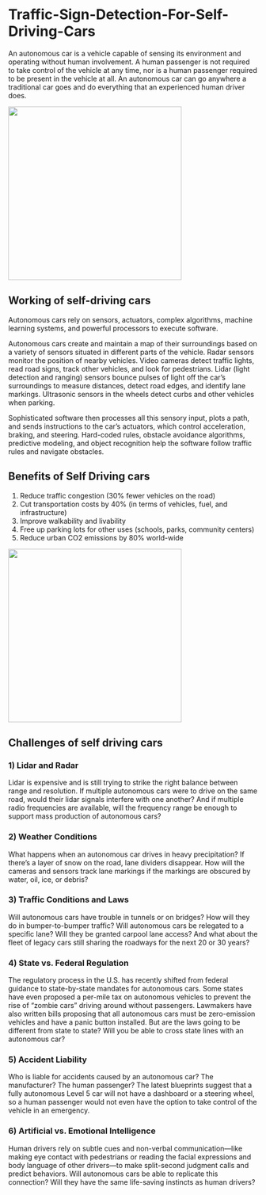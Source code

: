 # Traffic-Sign-Detection-For-Self-Driving-Cars

An autonomous car is a vehicle capable of sensing its environment and operating without human involvement. A human passenger is not required to take control of the vehicle at any time, nor is a human passenger required to be present in the vehicle at all. An autonomous car can go anywhere a traditional car goes and do everything that an experienced human driver does.

<p align="left"> <img src="https://ichef.bbci.co.uk/news/976/cpsprodpb/A747/production/_112332824_teslaautopilot.jpg" height="350px" /> </p>

## Working of self-driving cars
Autonomous cars rely on sensors, actuators, complex algorithms, machine learning systems, and powerful processors to execute software.

Autonomous cars create and maintain a map of their surroundings based on a variety of sensors situated in different parts of the vehicle. Radar sensors monitor the position of nearby vehicles. Video cameras detect traffic lights, read road signs, track other vehicles, and look for pedestrians. Lidar (light detection and ranging) sensors bounce pulses of light off the car’s surroundings to measure distances, detect road edges, and identify lane markings. Ultrasonic sensors in the wheels detect curbs and other vehicles when parking.

Sophisticated software then processes all this sensory input, plots a path, and sends instructions to the car’s actuators, which control acceleration, braking, and steering. Hard-coded rules, obstacle avoidance algorithms, predictive modeling, and object recognition help the software follow traffic rules and navigate obstacles.

## Benefits of Self Driving cars
1) Reduce traffic congestion (30% fewer vehicles on the road)
2) Cut transportation costs by 40% (in terms of vehicles, fuel, and infrastructure)
3) Improve walkability and livability
4) Free up parking lots for other uses (schools, parks, community centers)
5) Reduce urban CO2 emissions by 80% world-wide 

<p align="left"> <img src="https://www.udacity.com/blog/wp-content/uploads/2021/03/AdobeStock_221128268-scaled.jpeg" height="350px" /> </p>

## Challenges of self driving cars

### 1) Lidar and Radar
Lidar is expensive and is still trying to strike the right balance between range and resolution. If multiple autonomous cars were to drive on the same road, would their lidar signals interfere with one another? And if multiple radio frequencies are available, will the frequency range be enough to support mass production of autonomous cars?

### 2) Weather Conditions
What happens when an autonomous car drives in heavy precipitation? If there’s a layer of snow on the road, lane dividers disappear. How will the cameras and sensors track lane markings if the markings are obscured by water, oil, ice, or debris?

### 3) Traffic Conditions and Laws
Will autonomous cars have trouble in tunnels or on bridges? How will they do in bumper-to-bumper traffic? Will autonomous cars be relegated to a specific lane? Will they be granted carpool lane access? And what about the fleet of legacy cars still sharing the roadways for the next 20 or 30 years?

### 4) State vs. Federal Regulation
The regulatory process in the U.S. has recently shifted from federal guidance to state-by-state mandates for autonomous cars. Some states have even proposed a per-mile tax on autonomous vehicles to prevent the rise of “zombie cars” driving around without passengers. Lawmakers have also written bills proposing that all autonomous cars must be zero-emission vehicles and have a panic button installed. But are the laws going to be different from state to state? Will you be able to cross state lines with an autonomous car?

### 5) Accident Liability
Who is liable for accidents caused by an autonomous car? The manufacturer? The human passenger? The latest blueprints suggest that a fully autonomous Level 5 car will not have a dashboard or a steering wheel, so a human passenger would not even have the option to take control of the vehicle in an emergency.

### 6) Artificial vs. Emotional Intelligence
Human drivers rely on subtle cues and non-verbal communication—like making eye contact with pedestrians or reading the facial expressions and body language of other drivers—to make split-second judgment calls and predict behaviors. Will autonomous cars be able to replicate this connection? Will they have the same life-saving instincts as human drivers?
